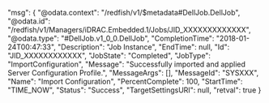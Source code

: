 ﻿
"msg": {
    "@odata.context": "/redfish/v1/$metadata#DellJob.DellJob", 
    "@odata.id": "/redfish/v1/Managers/iDRAC.Embedded.1/Jobs/JID_XXXXXXXXXXXXX", 
    "@odata.type": "#DellJob.v1_0_0.DellJob", 
    "CompletionTime": "2018-01-24T00:47:33", 
    "Description": "Job Instance", 
    "EndTime": null, 
    "Id": "JID_XXXXXXXXXXXX", 
    "JobState": "Completed", 
    "JobType": "ImportConfiguration", 
    "Message": "Successfully imported and applied Server Configuration Profile.", 
    "MessageArgs": [], 
    "MessageId": "SYSXXX", 
    "Name": "Import Configuration", 
    "PercentComplete": 100, 
    "StartTime": "TIME_NOW", 
    "Status": "Success", 
    "TargetSettingsURI": null, 
    "retval": true
}
